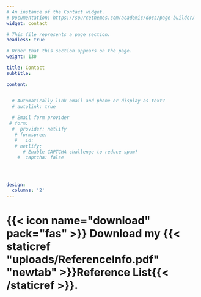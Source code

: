 ```yaml
---
# An instance of the Contact widget.
# Documentation: https://sourcethemes.com/academic/docs/page-builder/
widget: contact

# This file represents a page section.
headless: true

# Order that this section appears on the page.
weight: 130

title: Contact
subtitle:

content: 


  # Automatically link email and phone or display as text?
  # autolink: true
  
  # Email form provider
 # form:
  #  provider: netlify
   # formspree:
   #   id:
   # netlify:
      # Enable CAPTCHA challenge to reduce spam?
    #  captcha: false
  



design:
  columns: '2'
---
```

 # {{< icon name="download" pack="fas" >}} Download my {{< staticref "uploads/ReferenceInfo.pdf" "newtab" >}}Reference List{{< /staticref >}}.
